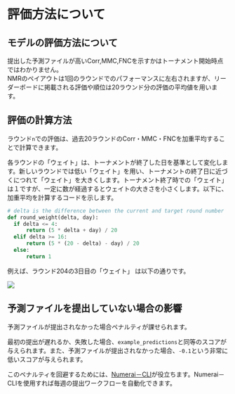 # 評価方法について

## モデルの評価方法について

提出した予測ファイルが高いCorr,MMC,FNCを示すかはトーナメント開始時点ではわかりません。<br>
NMRのペイアウトは1回のラウンドでのパフォーマンスに左右されますが、リーダーボードに掲載される評価や順位は20ラウンド分の評価の平均値を用います。

## 評価の計算方法

ラウンド`n`での評価は、過去20ラウンドのCorr・MMC・FNCを加重平均することで計算できます。

各ラウンドの「ウェイト」は、トーナメントが終了した日を基準として変化します。新しいラウンドでは低い「ウェイト」を用い、トーナメントの終了日に近づくにつれて「ウェイト」を大きくします。トーナメント終了時での「ウェイト」は１ですが、一定に数が経過するとウェイトの大きさを小さくします。以下に、加重平均を計算するコードを示します。

```python
# delta is the difference between the current and target round number
def round_weight(delta, day):
  if delta <= 4:
      return (5 * delta + day) / 20
  elif delta >= 16:
      return (5 * (20 - delta) - day) / 20
  else:
      return 1
```

例えば、ラウンド204の3日目の「ウェイト」 は以下の通りです。

![](../.gitbook/assets/image%20%2817%29.png)

## 予測ファイルを提出していない場合の影響

予測ファイルが提出されなかった場合ペナルティが課せられます。

最初の提出が遅れるか、失敗した場合、`example_predictions`と同等のスコアが与えられます。また、予測ファイルが提出されなかった場合、`-0.1`という非常に低いスコアが与えられます。

このペナルティを回避するためには、[Numerai－CLI](https://jp.docs.numer.ai/numerai-tournament/numerai-compute)が役立ちます。Numerai－CLIを使用すれば毎週の提出ワークフローを自動化できます。

